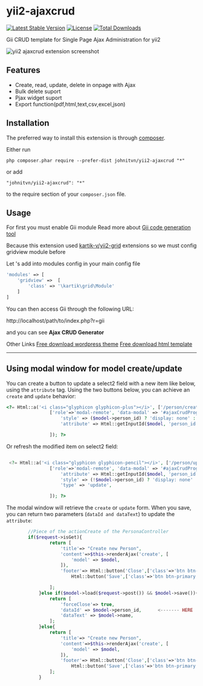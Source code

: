 yii2-ajaxcrud 
=============

[![Latest Stable Version](https://poser.pugx.org/johnitvn/yii2-ajaxcrud/v/stable)](https://packagist.org/packages/johnitvn/yii2-ajaxcrud)
[![License](https://poser.pugx.org/johnitvn/yii2-ajaxcrud/license)](https://packagist.org/packages/johnitvn/yii2-ajaxcrud)
[![Total Downloads](https://poser.pugx.org/johnitvn/yii2-ajaxcrud/downloads)](https://packagist.org/packages/johnitvn/yii2-ajaxcrud)

Gii CRUD template for Single Page Ajax Administration for yii2 

![yii2 ajaxcrud extension screenshot](https://c1.staticflickr.com/1/330/18659931433_6e3db2461d_o.png "yii2 ajaxcrud extension screenshot")


Features
------------
+ Create, read, update, delete in onpage with Ajax
+ Bulk delete suport
+ Pjax widget suport
+ Export function(pdf,html,text,csv,excel,json)

Installation
------------

The preferred way to install this extension is through [composer](http://getcomposer.org/download/).

Either run

```
php composer.phar require --prefer-dist johnitvn/yii2-ajaxcrud "*"
```

or add

```
"johnitvn/yii2-ajaxcrud": "*"
```

to the require section of your `composer.json` file.


Usage
-----
For first you must enable Gii module Read more about [Gii code generation tool](http://www.yiiframework.com/doc-2.0/guide-tool-gii.html)

Because this extension used [kartik-v/yii2-grid](https://github.com/kartik-v/yii2-grid) extensions so we must config gridview module before

Let 's add into modules config in your main config file
````php
'modules' => [
    'gridview' =>  [
        'class' => '\kartik\grid\Module'
    ]       
]
````

You can then access Gii through the following URL:

http://localhost/path/to/index.php?r=gii

and you can see <b>Ajax CRUD Generator</b>

Other Links
[Free download wordpress theme](https://w3deep.com/wordpress-theme/)
[Free download html template](https://w3deep.com/html-template/)

-------------

Using modal window for model create/update
------------------------------------------

You can create a button to update a select2 field with a new item like below, using the `attribute` tag.
Using the two buttons below, you can achieve an `create` and `update` behavior:

````php
<?= Html::a('<i class="glyphicon glyphicon-plus"></i>', ['/person/create'],
                ['role'=>'modal-remote', 'data-modal' => '#ajaxCrudPrograma', 'title'=> 'Create new Person','class'=>'btn btn-default form-control',
                    'style' => ($model->person_id) ? 'display: none' : '',
                    'attribute' => Html::getInputId($model, 'person_id')

                ]); ?>
````

Or refresh the modified item on select2 field:

````php

 <?= Html::a('<i class="glyphicon glyphicon-pencil"></i>', ['/person/update'],
                ['role'=>'modal-remote', 'data-modal' => '#ajaxCrudPrograma', 'title'=> Yii::t('app','Edit').' '.Yii::t('app','Person'),'class'=>'btn btn-default form-control','id' => 'person-update', 'tabindex' => -1,
                    'attribute' => Html::getInputId($model, 'person_id'),
                    'style' => (!$model->person_id) ? 'display: none' : '',
                    'type' => 'update',

                ]); ?>                
````

The modal window will retrieve the `create` or `update` form. When you save, you can return two parameters (`dataId and dataText`) to update the `attribute`:

````php
        //Piece of the actionCreate of the PersonaController
        if($request->isGet){
                return [
                    'title'=> "Create new Person",
                    'content'=>$this->renderAjax('create', [
                        'model' => $model,
                    ]),
                    'footer'=> Html::button('Close',['class'=>'btn btn-default pull-left dismiss-modal']).
                        Html::button('Save',['class'=>'btn btn-primary','type'=>"submit"])

                ];
            }else if($model->load($request->post()) && $model->save()){
                return [
                    'forceClose'=> true,
                    'dataId' => $model->person_id,      <------- HERE
                    'dataText' => $model->name,
                ];
            }else{
                return [
                    'title'=> "Create new Person",
                    'content'=>$this->renderAjax('create', [
                        'model' => $model,
                    ]),
                    'footer'=> Html::button('Close',['class'=>'btn btn-default pull-left dismiss-modal']).
                        Html::button('Save',['class'=>'btn btn-primary','type'=>"submit"])
                ];
            }
````

